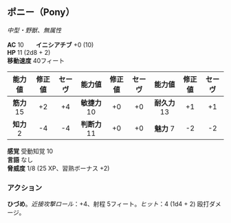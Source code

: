 ## ポニー（Pony）
*中型・野獣、無属性*

**AC** 10　　**イニシアチブ** +0 (10)  
**HP** 11 (2d8 + 2)  
**移動速度** 40フィート

| 能力値 | 修正値 | セーヴ | 能力値 | 修正値 | セーヴ | 能力値 | 修正値 | セーヴ |
|:---:|:---:|:---:|:---:|:---:|:---:|:---:|:---:|:---:|
| **筋力** 15 | +2 | +4 | **敏捷力** 10 | +0 | +0 | **耐久力** 13 | +1 | +1 |
| **知力** 2 | -4 | -4 | **判断力** 11 | +0 | +0 | **魅力** 7 | -2 | -2 |

**感覚** 受動知覚 10  
**言語** なし  
**脅威度** 1/8 (25 XP、習熟ボーナス +2)

### アクション
**ひづめ**。*近接攻撃ロール*：+4、射程 5フィート。*ヒット*：4 (1d4 + 2) 殴打ダメージ。